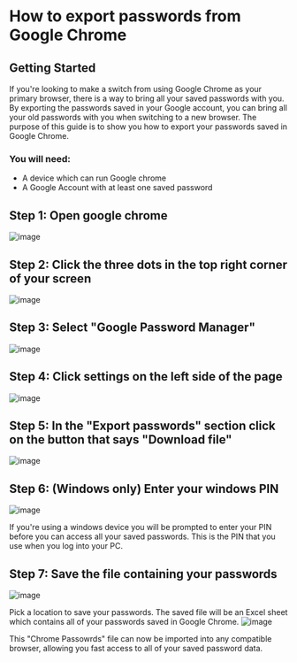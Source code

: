 # How to export passwords from Google Chrome

## Getting Started
If you're looking to make a switch from using Google Chrome as your primary browser, there is a way to bring all your saved passwords with you. By exporting the passwords saved in your Google account, you can bring all your old passwords with you when switching to a new browser. The purpose of this guide is to show you how to export your passwords saved in Google Chrome. 

### You will need:
* A device which can run Google chrome
* A Google Account with at least one saved password


## Step 1: Open google chrome
![image](https://github.com/DanielKlimowski/danielklimowski.github.io/assets/112975394/29ad9731-56b3-4e22-9431-c4a887cecced)


## Step 2: Click the three dots in the top right corner of your screen
![image](https://github.com/DanielKlimowski/danielklimowski.github.io/assets/112975394/5dff223a-cc5d-4dd1-80f3-cfd1dd9f2cf3)


## Step 3: Select "Google Password Manager" 
![image](https://github.com/DanielKlimowski/danielklimowski.github.io/assets/112975394/56160235-f694-4da2-847d-e4c1dc70bafb)

## Step 4: Click settings on the left side of the page
![image](https://github.com/DanielKlimowski/danielklimowski.github.io/assets/112975394/a3d1001f-3252-461c-b87e-b403d662f79e)


## Step 5: In the "Export passwords" section click on the button that says "Download file"
![image](https://github.com/DanielKlimowski/danielklimowski.github.io/assets/112975394/b1d0468a-6ad8-4da9-bc69-d7eabc352419)


## Step 6: (Windows only) Enter your windows PIN
![image](https://github.com/DanielKlimowski/danielklimowski.github.io/assets/112975394/b4df96f9-b945-4fa4-ab1d-2f16e9ad19a8)

If you're using a windows device you will be prompted to enter your PIN before you can access all your saved passwords. This is the PIN that you use when you log into your PC. 

## Step 7: Save the file containing your passwords
![image](https://github.com/DanielKlimowski/danielklimowski.github.io/assets/112975394/b4f587dd-4271-41bc-8e7f-0c5109b7399f)

Pick a location to save your passwords. The saved file will be an Excel sheet which contains all of your passwords saved in Google Chrome. 
![image](https://github.com/DanielKlimowski/danielklimowski.github.io/assets/112975394/ff14547b-5f3c-4fb4-a5f7-d2d57cd2faef)

This "Chrome Passowrds" file can now be imported into any compatible browser, allowing you fast access to all of your saved password data. 
